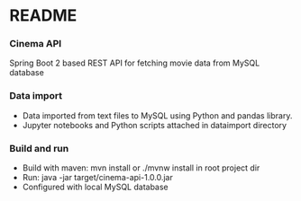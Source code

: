# README #

### Cinema API ###

Spring Boot 2 based REST API for fetching movie data from MySQL database

### Data import ###

* Data imported from text files to MySQL using Python and pandas library.
* Jupyter notebooks and Python scripts attached in dataimport directory  

### Build and run ###

* Build with maven: mvn install or ./mvnw install in root project dir
* Run: java -jar target/cinema-api-1.0.0.jar
* Configured with local MySQL database